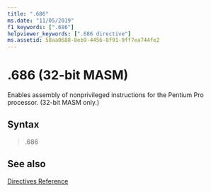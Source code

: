```yaml
---
title: ".686"
ms.date: "11/05/2019"
f1_keywords: [".686"]
helpviewer_keywords: [".686 directive"]
ms.assetid: 58aa0688-8eb9-4456-8f91-9ff7ea744fe2
---
```

# .686 (32-bit MASM)

Enables assembly of nonprivileged instructions for the Pentium Pro processor. (32-bit MASM only.)

## Syntax

> .686

## See also

[Directives Reference](../../assembler/masm/directives-reference.md)<br/>